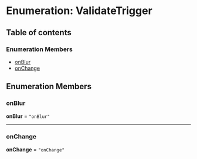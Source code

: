 # Enumeration: ValidateTrigger

## Table of contents

### Enumeration Members

* [onBlur](/en/auto-docs/editor/enums/ValidateTrigger.md#onblur)
* [onChange](/en/auto-docs/editor/enums/ValidateTrigger.md#onchange)

## Enumeration Members

### onBlur

**onBlur** = `"onBlur"`

***

### onChange

**onChange** = `"onChange"`
